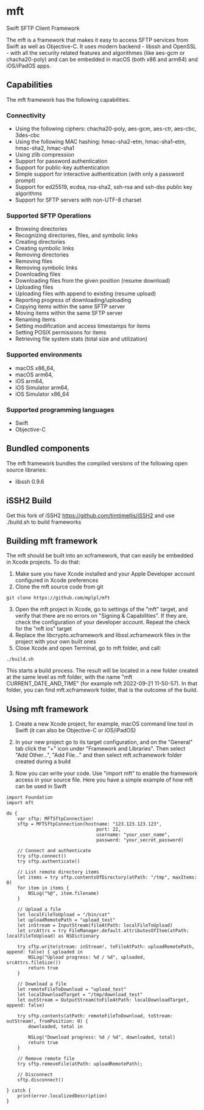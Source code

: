 # mft
Swift SFTP Client Framework

The mft is a framework that makes it easy to access SFTP services from Swift as well as Objective-C. 
It uses modern backend - libssh and OpenSSL - with all the security related features and algorithmes (like aes-gcm or chacha20-poly) and can be embedded in macOS (both x86 and arm64) and iOS/iPadOS apps.

## Capabilities

The mft framework has the following capabilities.

### Connectivity
* Using the following ciphers: chacha20-poly, aes-gcm, aes-ctr, aes-cbc, 3des-cbc 
* Using the following MAC hashing: hmac-sha2-etm, hmac-sha1-etm, hmac-sha2, hmac-sha1
* Using zlib compression
* Support for password authentication
* Support for public-key authentication
* Simple support for interactive authentication (with only a password prompt)
* Support for ed25519, ecdsa, rsa-sha2, ssh-rsa and ssh-dss public key algorithms
* Support for SFTP servers with non-UTF-8 charset

### Supported SFTP Operations
* Browsing directories
* Recognizing directories, files, and symbolic links
* Creating directories
* Creating symbolic links
* Removing directories
* Removing files
* Removing symbolic links
* Downloading files
* Downloading files from the given position (resume download)
* Uploading files
* Uploading files with append to existing (resume upload)
* Reporting progress of downloading/uploading
* Copying items within the same SFTP server
* Moving items within the same SFTP server
* Renaming items
* Setting modification and access timestamps for items
* Setting POSIX permissions for items
* Retrieving file system stats (total size and utilization)

### Supported environments
* macOS x86_64, 
* macOS arm64, 
* iOS arm64, 
* iOS Simulator arm64, 
* iOS Simulator x86_64

### Supported programming languages
* Swift
* Objective-C

## Bundled components

The mft framework bundles the compiled versions of the following open source libraries:
* libssh 0.9.6

## iSSH2 Build

Get this fork of iSSH2 https://github.com/timtimellis/iSSH2 and use ./build.sh to build frameworks

## Building mft framework

The mft should be built into an xcframework, that can easily be embedded in Xcode projects. To do that:

1) Make sure you have Xcode installed and your Apple Developer account configured in Xcode preferences
2) Clone the mft source code from git
```
git clone https://github.com/mplpl/mft
```
3) Open the mft project in Xcode, go to settings of the "mft" target, and verify that there are no errors on "Signing & Capabilities". If they are, check the configuration of your developer account. Repeat the check for the "mft ios" target
4) Replace the libcrypto.xcframework and libssl.xcframework files in the project with your own built ones
5) Close Xcode and open Terminal, go to mft folder, and call:
```
./build.sh
```
This starts a build process. The result will be located in a new folder created at the same level as mft folder, with the name "mft CURRENT_DATE_AND_TIME" (for example mft 2022-09-21 11-50-57). In that folder, you can find mft.xcframework folder, that is the outcome of the build.

## Using mft framework

1) Create a new Xcode project, for example, macOS command line tool in Swift (it can also be Objective-C or iOS/iPadOS)

2) In your new project go to its target configuration, and on the "General" tab click the "+" icon under "Framework and Libraries". Then select "Add Other...", "Add File..." and then select mft.xcframework folder created during a build

3) Now you can write your code. Use "import mft" to enable the framework access in your source file. Here you have a simple example of how mft can be used in Swift

```
import Foundation
import mft

do {
    var sftp: MFTSftpConnection!
    sftp = MFTSftpConnection(hostname: "123.123.123.123",
                                 port: 22,
                                 username: "your_user_name",
                                 password: "your_secret_password)
    
    // Connect and authenticate
    try sftp.connect()
    try sftp.authenticate()
    
    // List remote directory items
    let items = try sftp.contentsOfDirectory(atPath: "/tmp", maxItems: 0)
    for item in items {
        NSLog("%@", item.filename)
    }
    
    // Upload a file
    let localFileToUpload = "/bin/cat"
    let uploadRemotePath = "upload_test"
    let inStream = InputStream(fileAtPath: localFileToUpload)
    let srcAttrs = try FileManager.default.attributesOfItem(atPath: localFileToUpload) as NSDictionary
    
    try sftp.write(stream: inStream!, toFileAtPath: uploadRemotePath, append: false) { uploaded in
        NSLog("Upload progress: %d / %d", uploaded, srcAttrs.fileSize())
        return true
    }
    
    // Download a file
    let remoteFileToDownload = "upload_test"
    let localDownloadTarget = "/tmp/download_test"
    let outStream = OutputStream(toFileAtPath: localDownloadTarget, append: false)
    
    try sftp.contents(atPath: remoteFileToDownload, toStream: outStream!, fromPosition: 0) {
        downloaded, total in
        
        NSLog("Download progress: %d / %d", downloaded, total)
        return true
    }
    
    // Remove remote file
    try sftp.removeFile(atPath: uploadRemotePath);
    
    // Disconnect
    sftp.disconnect()
    
} catch {
    print(error.localizedDescription)
}
```


